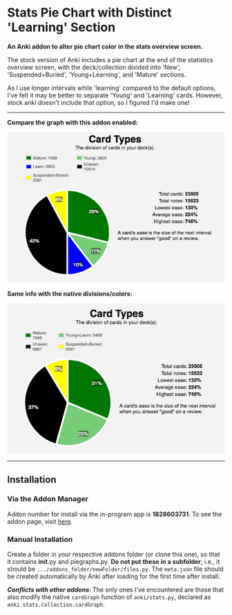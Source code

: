 # Stats Pie Chart with Distinct 'Learning' Section #

**An Anki addon to alter pie chart color in the stats overview screen.**

The stock version of Anki includes a pie chart at the end of the statistics overview screen, with the deck/collection divided into 'New', 'Suspended+Buried', 'Young+Learning', and 'Mature' sections.

As I use longer intervals while 'learning' compared to the default options, I've felt it may be better to separate 'Young' and 'Learning' cards. However, stock anki doesn't include that option, so I figured I'd make one!

---
**Compare the graph with this addon enabled:**

![picture alt](https://github.com/colinb647/pie_chart_addon/blob/master/pic%20with%20addon.png)

**Same info with the native divisions/colors:**

![picture alt](https://github.com/colinb647/pie_chart_addon/blob/master/pic%20without%20addon.png)

---
## Installation ##
### Via the Addon Manager ###
Addon number for install via the in-program app is **1828603731**. To see the addon page, visit [here](https://ankiweb.net/shared/info/1828603731).

### Manual Installation ###
Create a folder in your respective addons folder (or clone this one), so that it contains **init**.py and piegraphs.py. **Do not put these in a subfolder**; i.e., it should be `.../addons_folder/newFolder/files.py`. The `meta.json` file should be created automatically by Anki after loading for the first time after install.

**_Conflicts with other addons_**: The only ones I've encountered are those that also modify the native `cardGraph` function of `anki/stats.py`, declared as `anki.stats.Collection.cardGraph`.
